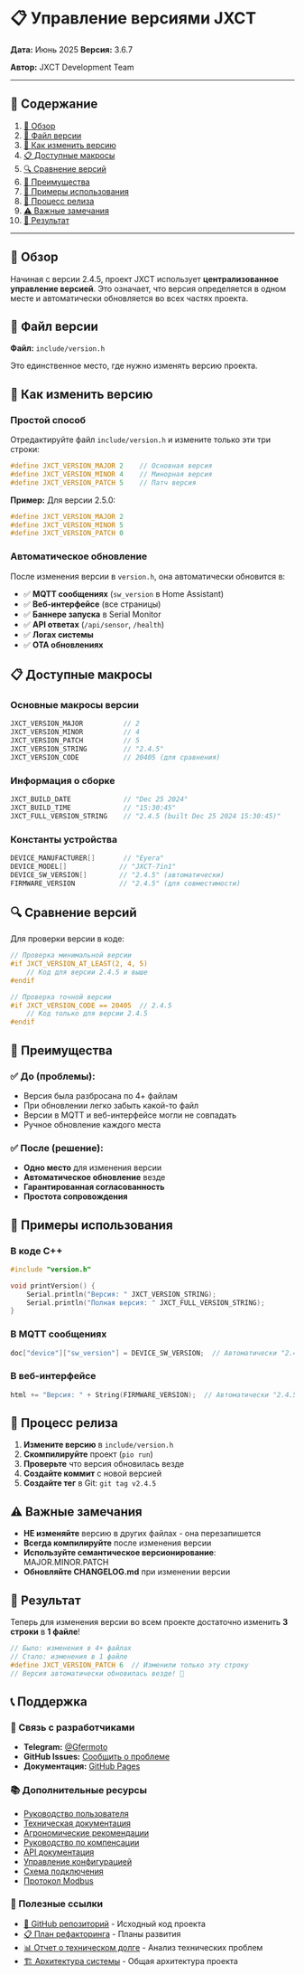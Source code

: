 # 📋 Управление версиями JXCT

**Дата:** Июнь 2025
**Версия:** 3.6.7

**Автор:** JXCT Development Team

---

## 📖 Содержание

1. [🎯 Обзор](#-обзор)
2. [📁 Файл версии](#-файл-версии)
3. [🔧 Как изменить версию](#-как-изменить-версию)
4. [📋 Доступные макросы](#-доступные-макросы)
5. [🔍 Сравнение версий](#-сравнение-версий)
6. [🚀 Преимущества](#-преимущества)
7. [📝 Примеры использования](#-примеры-использования)
8. [🔄 Процесс релиза](#-процесс-релиза)
9. [⚠️ Важные замечания](#️-важные-замечания)
10. [🎯 Результат](#-результат)

---

## 🎯 Обзор

Начиная с версии 2.4.5, проект JXCT использует **централизованное управление версией**. Это означает, что версия определяется в одном месте и автоматически обновляется во всех частях проекта.

## 📁 Файл версии

**Файл:** `include/version.h`

Это единственное место, где нужно изменять версию проекта.

## 🔧 Как изменить версию

### Простой способ
Отредактируйте файл `include/version.h` и измените только эти три строки:

```cpp
#define JXCT_VERSION_MAJOR 2    // Основная версия
#define JXCT_VERSION_MINOR 4    // Минорная версия
#define JXCT_VERSION_PATCH 5    // Патч версия
```

**Пример:** Для версии 2.5.0:
```cpp
#define JXCT_VERSION_MAJOR 2
#define JXCT_VERSION_MINOR 5
#define JXCT_VERSION_PATCH 0
```

### Автоматическое обновление

После изменения версии в `version.h`, она автоматически обновится в:

- ✅ **MQTT сообщениях** (`sw_version` в Home Assistant)
- ✅ **Веб-интерфейсе** (все страницы)
- ✅ **Баннере запуска** в Serial Monitor
- ✅ **API ответах** (`/api/sensor`, `/health`)
- ✅ **Логах системы**
- ✅ **OTA обновлениях**

## 📋 Доступные макросы

### Основные макросы версии
```cpp
JXCT_VERSION_MAJOR          // 2
JXCT_VERSION_MINOR          // 4
JXCT_VERSION_PATCH          // 5
JXCT_VERSION_STRING         // "2.4.5"
JXCT_VERSION_CODE           // 20405 (для сравнения)
```

### Информация о сборке
```cpp
JXCT_BUILD_DATE             // "Dec 25 2024"
JXCT_BUILD_TIME             // "15:30:45"
JXCT_FULL_VERSION_STRING    // "2.4.5 (built Dec 25 2024 15:30:45)"
```

### Константы устройства
```cpp
DEVICE_MANUFACTURER[]       // "Eyera"
DEVICE_MODEL[]             // "JXCT-7in1"
DEVICE_SW_VERSION[]        // "2.4.5" (автоматически)
FIRMWARE_VERSION           // "2.4.5" (для совместимости)
```

## 🔍 Сравнение версий

Для проверки версии в коде:

```cpp
// Проверка минимальной версии
#if JXCT_VERSION_AT_LEAST(2, 4, 5)
    // Код для версии 2.4.5 и выше
#endif

// Проверка точной версии
#if JXCT_VERSION_CODE == 20405  // 2.4.5
    // Код только для версии 2.4.5
#endif
```

## 🚀 Преимущества

### ✅ До (проблемы):
- Версия была разбросана по 4+ файлам
- При обновлении легко забыть какой-то файл
- Версии в MQTT и веб-интерфейсе могли не совпадать
- Ручное обновление каждого места

### ✅ После (решение):
- **Одно место** для изменения версии
- **Автоматическое обновление** везде
- **Гарантированная согласованность**
- **Простота сопровождения**

## 📝 Примеры использования

### В коде C++
```cpp
#include "version.h"

void printVersion() {
    Serial.println("Версия: " JXCT_VERSION_STRING);
    Serial.println("Полная версия: " JXCT_FULL_VERSION_STRING);
}
```

### В MQTT сообщениях
```cpp
doc["device"]["sw_version"] = DEVICE_SW_VERSION;  // Автоматически "2.4.5"
```

### В веб-интерфейсе
```cpp
html += "Версия: " + String(FIRMWARE_VERSION);  // Автоматически "2.4.5"
```

## 🔄 Процесс релиза

1. **Измените версию** в `include/version.h`
2. **Скомпилируйте** проект (`pio run`)
3. **Проверьте** что версия обновилась везде
4. **Создайте коммит** с новой версией
5. **Создайте тег** в Git: `git tag v2.4.5`

## ⚠️ Важные замечания

- **НЕ изменяйте** версию в других файлах - она перезапишется
- **Всегда компилируйте** после изменения версии
- **Используйте семантическое версионирование**: MAJOR.MINOR.PATCH
- **Обновляйте CHANGELOG.md** при изменении версии

## 🎯 Результат

Теперь для изменения версии во всем проекте достаточно изменить **3 строки** в **1 файле**!

```cpp
// Было: изменения в 4+ файлах
// Стало: изменения в 1 файле
#define JXCT_VERSION_PATCH 6  // Изменили только эту строку
// Версия автоматически обновилась везде! 🎉
```

## 📞 Поддержка

### 💬 Связь с разработчиками
- **Telegram:** [@Gfermoto](https://t.me/Gfermoto)
- **GitHub Issues:** [Сообщить о проблеме](https://github.com/Gfermoto/soil-sensor-7in1/issues)
- **Документация:** [GitHub Pages](https://gfermoto.github.io/soil-sensor-7in1/)

### 📚 Дополнительные ресурсы
- [Руководство пользователя](USER_GUIDE.md)
- [Техническая документация](TECHNICAL_DOCS.md)
- [Агрономические рекомендации](AGRO_RECOMMENDATIONS.md)
- [Руководство по компенсации](COMPENSATION_GUIDE.md)
- [API документация](API.md)
- [Управление конфигурацией](CONFIG_MANAGEMENT.md)
- [Схема подключения](WIRING_DIAGRAM.md)
- [Протокол Modbus](MODBUS_PROTOCOL.md)

### 🔗 Полезные ссылки

- [🌱 GitHub репозиторий](https://github.com/Gfermoto/soil-sensor-7in1) - Исходный код проекта
- [📋 План рефакторинга](../dev/REFACTORING_PLAN.md) - Планы развития
- [📊 Отчет о техническом долге](../dev/TECHNICAL_DEBT_REPORT.md) - Анализ технических проблем
- [🏗️ Архитектура системы](../dev/ARCH_OVERALL.md) - Общая архитектура проекта
